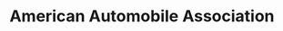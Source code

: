 ---
title: "American Automobile Association"
url: /maple-grove/american-automobile-association/
shop: travel agency
---